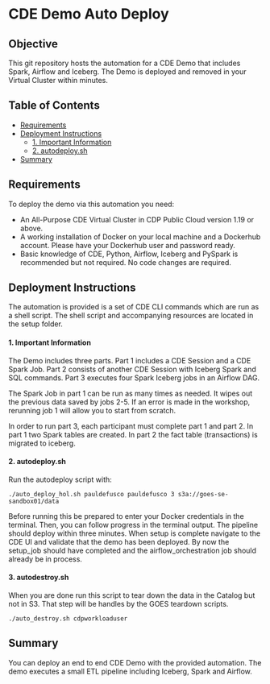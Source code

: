 # CDE Demo Auto Deploy

## Objective

This git repository hosts the automation for a CDE Demo that includes Spark, Airflow and Iceberg. The Demo is deployed and removed in your Virtual Cluster within minutes.

## Table of Contents

* [Requirements](https://github.com/pdefusco/CDE_121_HOL/blob/main/step_by_step_guides/english/part_00_setup.md#requirements)
* [Deployment Instructions](https://github.com/pdefusco/CDE_121_HOL/blob/main/step_by_step_guides/english/part_00_setup.md#deployment-instructions)
  * [1. Important Information](https://github.com/pdefusco/CDE_121_HOL/blob/main/step_by_step_guides/english/part_00_setup.md#1-important-information)
  * [2. autodeploy.sh](https://github.com/pdefusco/CDE_121_HOL/blob/main/step_by_step_guides/english/part_00_setup.md#2-autodeploysh)
* [Summary](https://github.com/pdefusco/CDE_121_HOL/blob/main/step_by_step_guides/english/part_00_setup.md#summary)

## Requirements

To deploy the demo via this automation you need:

* An All-Purpose CDE Virtual Cluster in CDP Public Cloud version 1.19 or above.
* A working installation of Docker on your local machine and a Dockerhub account. Please have your Dockerhub user and password ready.
* Basic knowledge of CDE, Python, Airflow, Iceberg and PySpark is recommended but not required. No code changes are required.

## Deployment Instructions

The automation is provided is a set of CDE CLI commands which are run as a shell script. The shell script and accompanying resources are located in the setup folder.

#### 1. Important Information

The Demo includes three parts. Part 1 includes a CDE Session and a CDE Spark Job. Part 2 consists of another CDE Session with Iceberg Spark and SQL commands. Part 3 executes four Spark Iceberg jobs in an Airflow DAG.

The Spark Job in part 1 can be run as many times as needed. It wipes out the previous data saved by jobs 2-5. If an error is made in the workshop, rerunning job 1 will allow you to start from scratch.

In order to run part 3, each participant must complete part 1 and part 2. In part 1 two Spark tables are created. In part 2 the fact table (transactions) is migrated to iceberg.

#### 2. autodeploy.sh

Run the autodeploy script with:

```
./auto_deploy_hol.sh pauldefusco pauldefusco 3 s3a://goes-se-sandbox01/data
```

Before running this be prepared to enter your Docker credentials in the terminal. Then, you can follow progress in the terminal output. The pipeline should deploy within three minutes. When setup is complete navigate to the CDE UI and validate that the demo has been deployed. By now the setup_job should have completed and the airflow_orchestration job should already be in process.

#### 3. autodestroy.sh

When you are done run this script to tear down the data in the Catalog but not in S3. That step will be handles by the GOES teardown scripts.

```
./auto_destroy.sh cdpworkloaduser
```

## Summary

You can deploy an end to end CDE Demo with the provided automation. The demo executes a small ETL pipeline including Iceberg, Spark and Airflow.
